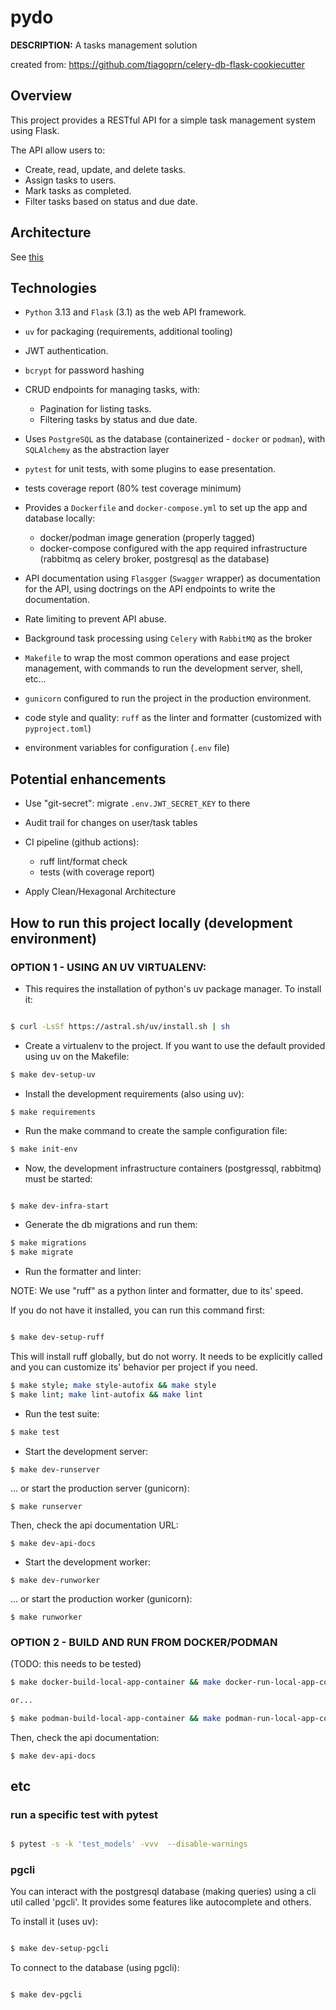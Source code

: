 # pydo

**DESCRIPTION:** A tasks management solution

created from: <https://github.com/tiagoprn/celery-db-flask-cookiecutter>

## Overview

This project provides a RESTful API for a simple task management system  using Flask.

The API allow users to:

- Create, read, update, and delete tasks.
- Assign tasks to users.
- Mark tasks as completed.
- Filter tasks based on status and due date.

## Architecture

See [this](ARCHITECTURE.md)

## Technologies

- `Python` 3.13 and `Flask` (3.1) as the web API framework.

- `uv` for packaging (requirements, additional tooling)

- JWT authentication.

- `bcrypt` for password hashing

- CRUD endpoints for managing tasks, with:
    - Pagination for listing tasks.
    - Filtering tasks by status and due date.

- Uses `PostgreSQL` as the database (containerized - `docker` or `podman`), with `SQLAlchemy` as the abstraction layer

- `pytest` for unit tests, with some plugins to ease presentation.

- tests coverage report (80% test coverage minimum)

- Provides a `Dockerfile` and `docker-compose.yml` to set up the app and database locally:
    - docker/podman image generation (properly tagged)
    - docker-compose configured with the app required infrastructure (rabbitmq as celery broker, postgresql as the database)

- API documentation using `Flasgger` (`Swagger` wrapper) as documentation for the API, using doctrings on the API endpoints to write the documentation.

- Rate limiting to prevent API abuse.

- Background task processing using `Celery` with `RabbitMQ` as the broker

- `Makefile` to wrap the most common operations and ease project management, with commands to run the development server, shell, etc...

- `gunicorn` configured to run the project in the production environment.

- code style and quality: `ruff` as the linter and formatter (customized with `pyproject.toml`)

- environment variables for configuration (`.env` file)

## Potential enhancements

- Use "git-secret": migrate `.env.JWT_SECRET_KEY` to there

- Audit trail for changes on user/task tables

- CI pipeline (github actions):
    - ruff lint/format check
    - tests (with coverage report)

- Apply Clean/Hexagonal Architecture

## How to run this project locally (development environment)

### OPTION 1 - USING AN UV VIRTUALENV:

- This requires the installation of python's uv package manager. To install it:

``` bash

$ curl -LsSf https://astral.sh/uv/install.sh | sh

```

- Create a virtualenv to the project. If you want to use the default provided using uv on the Makefile:

``` bash
$ make dev-setup-uv
```

- Install the development requirements (also using uv):

`$ make requirements`

- Run the make command to create the sample configuration file:

``` bash
$ make init-env
```

- Now, the development infrastructure containers (postgressql, rabbitmq) must be started:

``` bash

$ make dev-infra-start

```

- Generate the db migrations and run them:

``` bash
$ make migrations
$ make migrate
```

- Run the formatter and linter:

NOTE: We use "ruff" as a python linter and formatter, due to its' speed.

If you do not have it installed, you can run this command first:

``` bash

$ make dev-setup-ruff

```

This will install ruff globally, but do not worry. It needs to be explicitly called and you can customize its' behavior per project if you need.

``` bash
$ make style; make style-autofix && make style
$ make lint; make lint-autofix && make lint
```

- Run the test suite:

``` bash
$ make test
```

- Start the development server:

`$ make dev-runserver`

... or start the production server (gunicorn):

`$ make runserver`

Then, check the api documentation URL:

`$ make dev-api-docs`

- Start the development worker:

`$ make dev-runworker`

... or start the production worker (gunicorn):

`$ make runworker`

### OPTION 2 - BUILD AND RUN FROM DOCKER/PODMAN

(TODO: this needs to be tested)

``` bash
$ make docker-build-local-app-container && make docker-run-local-app-container

or...

$ make podman-build-local-app-container && make podman-run-local-app-container
```

Then, check the api documentation:

`$ make dev-api-docs`

## etc

### run a specific test with pytest

``` bash

$ pytest -s -k 'test_models' -vvv  --disable-warnings

```

### pgcli

You can interact with the postgresql database (making queries) using a cli util called 'pgcli'. It provides some features like autocomplete and others.

To install it (uses uv):

``` bash

$ make dev-setup-pgcli

```

To connect to the database (using pgcli):

``` bash

$ make dev-pgcli

```
